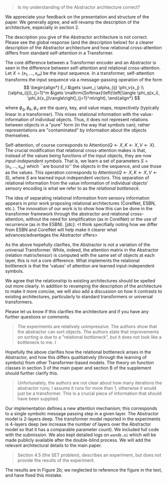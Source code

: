 > Is my understanding of the Abstractor architecture correct?

We appreciate your feedback on the presentation and structure of the paper. We generally agree, and will revamp the description of the architecture, especially in section 2.

The description you give of the Abstractor architecture is not correct. Please see the global response (and the description below) for a clearer description of the Abstractor architecture and how relational cross-attention differs from standard self-attention in a Transformer.

The core difference between a Transformer encoder and an Abstractor is seen in the difference between self-attention and relational cross-attention. Let $X = (x_1, \ldots, x_m)$ be the input sequence. In a transformer, self-attention transforms the input sequence via a message-passing operation of the form
$$
\begin{align*}
    E_i &\gets \sum_j \alpha_{ij} \phi_v(x_j) \\
    (\alpha_{ij})_{j=1}^m &\gets \mathrm{Softmax}\left(\left[\langle \phi_q(x_i), \phi_k(x_j)\rangle\right]_{j=1}^m\right),
\end{align*}
$$

where $\phi_q, \phi_k, \phi_v$ are the query, key, and value maps, respectively (typically linear in a transformer). 
This mixes relational information with the value-information of individual objects. Thus, it does not represent 
relations between objects in a "pure" form (in the way that symbols can); rather representations are "contaminated" by 
information about the objects themselves. 

Self-attention, of course corresponds to $\mathrm{Attention}(Q \gets X, K \gets X, V \gets X)$. The crucial modification that relational cross-attention makes is that, instead of the values being functions of the input objects, they are now *input-independent symbols*. That is, we learn a set of parameters $S = (s_1, \ldots, s_m)$ which ``are bound to'' the objects in the sequence, and use those as the values.
This operation corresponds to $\mathrm{Attention}(Q \gets X, K \gets X, V \gets S)$, where $S$ are learned input-independent vectors. This separation of relational information from the value information of individual objects' sensory encoding is what we refer to as the *relational bottleneck*.

The idea of separating relational information from sensory information appears in prior work proposing relational 
architectures (CorelNet, ESBN, etc.). The innovation of our  work is to show how this can be done in the transformer 
framework through the abstractor and relational cross-attention, without the need for simplification (as in CorelNet)
or the use of recurrence (as in the ESBN). 
[jdc]: <I think specifially noting how we differ from ESBN and CorelNet will help make it clearer what 
advances/advantages the Abstractor offers>


As the above hopefully clarifies, the Abstractor is not a variation of the universal Transformer. While, indeed, the 
attention matrix in the Abstractor (relation matrix/tensor) is computed with the same set of objects at each layer, 
this is not a core difference. What implements the relational bottleneck is that the 'values' of attention are learned input-independent symbols.

We agree that the relationship to existing architectures should be spelled out more clearly. In addition to revamping the description of the architecture to make it more concise, we will also add a discussion on how it contrasts to existing architectures, particularly to standard transformers or universal transformers.

Please let us know if this clarifies the architecture and if you have any further questions or comments.

> The experiments are relatively unimpressive. The authors show that the abstractor can sort objects. The authors state that improvements on sorting is due to a "relational bottleneck", but it does not look like a bottleneck to me. I

Hopefully the above clarifies how the relational bottleneck arises in the Abstractor, and how this differs 
qualitiatively (through the learning of symbols) from other Transformer-based models. The theory on function classes in 
section 3 of the main paper and section B of the supplement should further clarify this.

> Unfortunately, the authors are not clear about how many iterations the abstractor runs; I assume it runs for more than 1, otherwise it would just be a transformer. This is a crucial piece of information that should have been supplied.

Our implementation defines a new attention mechanism; this corresponds to a single symbolic message passing step in a given layer. The Abstractor model is 2-layers deep. The transformer model reported in the experiments is 4-layers deep (we increase the number of layers over the Abstractor model so that it has a comparable parameter count). We included full code with the submission. We also kept detailed logs on `wandb.ai` which will be made publicly available after the double-blind process. We will add the relevant architectural details to the main paper.

> Section 4.5 (the SET problem), describes an experiment, but does not provide the results of the experiment.

The results are in Figure 2b; we neglected to reference the figure in the text, and have fixed this mistake.
